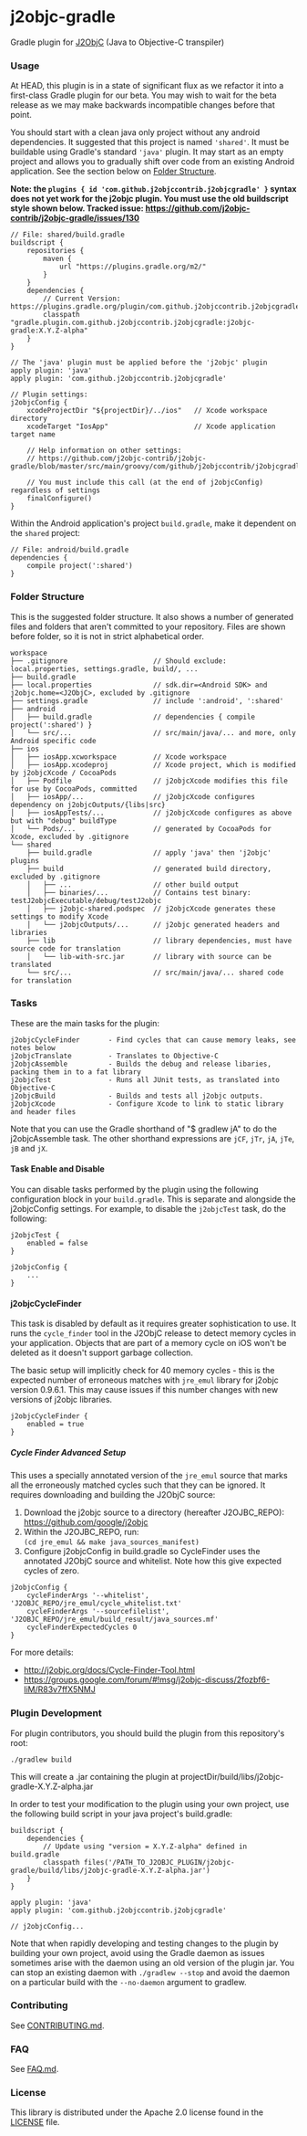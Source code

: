 # j2objc-gradle
Gradle plugin for [J2ObjC](https://github.com/google/j2objc) (Java to Objective-C transpiler)


### Usage
At HEAD, this plugin is in a state of significant flux as we refactor it into a first-class
Gradle plugin for our beta. You may wish to wait for the beta release as we may make backwards
incompatible changes before that point.

You should start with a clean java only project without any android dependencies. It suggested that
this project is named `'shared'`. It must be buildable using Gradle's standard `'java'` plugin.
It may start as an empty project and allows you to gradually shift over code from an existing
Android application. See the section below on [Folder Structure](#folder-structure).

**Note: the `plugins { id 'com.github.j2objccontrib.j2objcgradle' }` syntax does
not yet work for the j2objc plugin. You must use the old buildscript style shown below.
Tracked issue: https://github.com/j2objc-contrib/j2objc-gradle/issues/130**

    // File: shared/build.gradle
    buildscript {
        repositories {
            maven {
                url "https://plugins.gradle.org/m2/"
            }
        }
        dependencies {
            // Current Version: https://plugins.gradle.org/plugin/com.github.j2objccontrib.j2objcgradle
            classpath "gradle.plugin.com.github.j2objccontrib.j2objcgradle:j2objc-gradle:X.Y.Z-alpha"
        }
    }

    // The 'java' plugin must be applied before the 'j2objc' plugin
    apply plugin: 'java'
    apply plugin: 'com.github.j2objccontrib.j2objcgradle'

    // Plugin settings:
    j2objcConfig {
        xcodeProjectDir "${projectDir}/../ios"   // Xcode workspace directory
        xcodeTarget "IosApp"                     // Xcode application target name
    
        // Help information on other settings:
        // https://github.com/j2objc-contrib/j2objc-gradle/blob/master/src/main/groovy/com/github/j2objccontrib/j2objcgradle/J2objcConfig.groovy#L25
        
        // You must include this call (at the end of j2objcConfig) regardless of settings
        finalConfigure()
    }

Within the Android application's project `build.gradle`, make it dependent on the `shared` project:

    // File: android/build.gradle
    dependencies {
        compile project(':shared')
    }


### Folder Structure

This is the suggested folder structure. It also shows a number of generated files and
folders that aren't committed to your repository. Files are shown before folder, so it
is not in strict alphabetical order.

    workspace
    ├── .gitignore                     // Should exclude: local.properties, settings.gradle, build/, ...
    ├── build.gradle
    ├── local.properties               // sdk.dir=<Android SDK> and j2objc.home=<J2ObjC>, excluded by .gitignore
    ├── settings.gradle                // include ':android', ':shared'
    ├── android
    │   ├── build.gradle               // dependencies { compile project(':shared') }
    │   └── src/...                    // src/main/java/... and more, only Android specific code
    ├── ios
    │   ├── iosApp.xcworkspace         // Xcode workspace
    │   ├── iosApp.xcodeproj           // Xcode project, which is modified by j2objcXcode / CocoaPods
    │   ├── Podfile                    // j2objcXcode modifies this file for use by CocoaPods, committed
    │   ├── iosApp/...                 // j2objcXcode configures dependency on j2objcOutputs/{libs|src}
    │   ├── iosAppTests/...            // j2objcXcode configures as above but with "debug" buildType
    │   └── Pods/...                   // generated by CocoaPods for Xcode, excluded by .gitignore
    └── shared
        ├── build.gradle               // apply 'java' then 'j2objc' plugins
        ├── build                      // generated build directory, excluded by .gitignore
        │   ├── ...                    // other build output
        │   ├── binaries/...           // Contains test binary: testJ2objcExecutable/debug/testJ2objc
        │   ├── j2objc-shared.podspec  // j2objcXcode generates these settings to modify Xcode
        │   └── j2objcOutputs/...      // j2objc generated headers and libraries
        ├── lib                        // library dependencies, must have source code for translation
        │   └── lib-with-src.jar       // library with source can be translated
        └── src/...                    // src/main/java/... shared code for translation


### Tasks

These are the main tasks for the plugin:

    j2objcCycleFinder       - Find cycles that can cause memory leaks, see notes below
    j2objcTranslate         - Translates to Objective-C
    j2objcAssemble          - Builds the debug and release libaries, packing them in to a fat library
    j2objcTest              - Runs all JUnit tests, as translated into Objective-C
    j2objcBuild             - Builds and tests all j2objc outputs.
    j2objcXcode             - Configure Xcode to link to static library and header files

Note that you can use the Gradle shorthand of "$ gradlew jA" to do the j2objcAssemble task.
The other shorthand expressions are `jCF`, `jTr`, `jA`, `jTe`, `jB`  and `jX`.


#### Task Enable and Disable

You can disable tasks performed by the plugin using the following configuration block in your
`build.gradle`. This is separate and alongside the j2objcConfig settings. For example, to
disable the `j2objcTest` task, do the following:

    j2objcTest {
        enabled = false
    }

    j2objcConfig {
        ...
    }


#### j2objcCycleFinder

This task is disabled by default as it requires greater sophistication to use. It runs the
`cycle_finder` tool in the J2ObjC release to detect memory cycles in your application.
Objects that are part of a memory cycle on iOS won't be deleted as it doesn't support
garbage collection.

The basic setup will implicitly check for 40 memory cycles - this is the expected number
of erroneous matches with `jre_emul` library for j2objc version 0.9.6.1. This may cause
issues if this number changes with new versions of j2objc libraries.

    j2objcCycleFinder {
        enabled = true
    }

##### Cycle Finder Advanced Setup

This uses a specially annotated version of the `jre_emul` source that marks all the
erroneously matched cycles such that they can be ignored. It requires downloading
and building the J2ObjC source:

1. Download the j2objc source to a directory (hereafter J2OJBC_REPO):<br>
    https://github.com/google/j2objc
2. Within the J2OJBC_REPO, run:<br>
    `(cd jre_emul && make java_sources_manifest)`
3. Configure j2objcConfig in build.gradle so CycleFinder uses the annotated J2ObjC source
and whitelist. Note how this give expected cycles of zero.
```
j2objcConfig {
    cycleFinderArgs '--whitelist', 'J2OBJC_REPO/jre_emul/cycle_whitelist.txt'
    cycleFinderArgs '--sourcefilelist', 'J2OBJC_REPO/jre_emul/build_result/java_sources.mf'
    cycleFinderExpectedCycles 0
}
```

For more details:
- http://j2objc.org/docs/Cycle-Finder-Tool.html
- https://groups.google.com/forum/#!msg/j2objc-discuss/2fozbf6-liM/R83v7ffX5NMJ


### Plugin Development

For plugin contributors, you should build the plugin from this repository's root:

    ./gradlew build

This will create a .jar containing the plugin at projectDir/build/libs/j2objc-gradle-X.Y.Z-alpha.jar

In order to test your modification to the plugin using your own project, use the following build script in your
java project's build.gradle:

    buildscript {
        dependencies {
            // Update using "version = X.Y.Z-alpha" defined in build.gradle
            classpath files('/PATH_TO_J2OBJC_PLUGIN/j2objc-gradle/build/libs/j2objc-gradle-X.Y.Z-alpha.jar')
        }
    }

    apply plugin: 'java'
    apply plugin: 'com.github.j2objccontrib.j2objcgradle'

    // j2objcConfig...

Note that when rapidly developing and testing changes to the plugin by building your own project,
avoid using the Gradle daemon as issues sometimes arise with the daemon using an old version
of the plugin jar.  You can stop an existing daemon with `./gradlew --stop` and avoid the daemon
on a particular build with the `--no-daemon` argument to gradlew.


### Contributing
See [CONTRIBUTING.md](CONTRIBUTING.md#quick-start).


### FAQ

See [FAQ.md](FAQ.md).


### License

This library is distributed under the Apache 2.0 license found in the
[LICENSE](./LICENSE) file.
